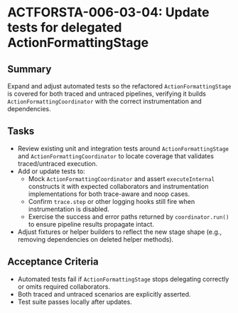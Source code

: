 # ACTFORSTA-006-03-04: Update tests for delegated ActionFormattingStage

## Summary
Expand and adjust automated tests so the refactored `ActionFormattingStage` is covered for both traced and untraced
pipelines, verifying it builds `ActionFormattingCoordinator` with the correct instrumentation and dependencies.

## Tasks
- Review existing unit and integration tests around `ActionFormattingStage` and `ActionFormattingCoordinator` to locate
  coverage that validates traced/untraced execution.
- Add or update tests to:
  - Mock `ActionFormattingCoordinator` and assert `executeInternal` constructs it with expected collaborators and
    instrumentation implementations for both trace-aware and noop cases.
  - Confirm `trace.step` or other logging hooks still fire when instrumentation is disabled.
  - Exercise the success and error paths returned by `coordinator.run()` to ensure pipeline results propagate intact.
- Adjust fixtures or helper builders to reflect the new stage shape (e.g., removing dependencies on deleted helper methods).

## Acceptance Criteria
- Automated tests fail if `ActionFormattingStage` stops delegating correctly or omits required collaborators.
- Both traced and untraced scenarios are explicitly asserted.
- Test suite passes locally after updates.
